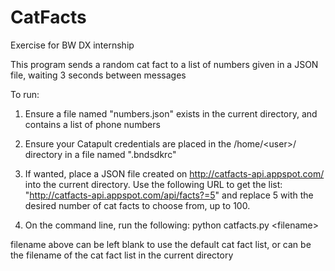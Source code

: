# CatFacts
Exercise for BW DX internship

This program sends a random cat fact to a list of numbers given in a JSON file, waiting 3 seconds between messages

To run:

1. Ensure a file named "numbers.json" exists in the current directory, and contains a list of phone numbers

2. Ensure your Catapult credentials are placed in the /home/\<user>/ directory in a file named ".bndsdkrc"

3. If wanted, place a JSON file created on http://catfacts-api.appspot.com/ into the current directory.  Use the following URL to get the list: "http://catfacts-api.appspot.com/api/facts?=5" and replace 5 with the desired number of cat facts to choose from, up to 100.

4. On the command line, run the following: python catfacts.py \<filename>

filename above can be left blank to use the default cat fact list, or can be the filename of the cat fact list in the current directory
